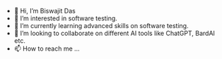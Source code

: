 - 👋 Hi, I’m Biswajit Das
- 👀 I’m interested in software testing.
- 🌱 I’m currently learning advanced skills on software testing.
- 💞️ I’m looking to collaborate on different AI tools like ChatGPT, BardAI etc.
- 📫 How to reach me ...

<!---
biswajit4k/biswajit4k is a ✨ special ✨ repository because its `README.md` (this file) appears on your GitHub profile.
You can click the Preview link to take a look at your changes.
--->
